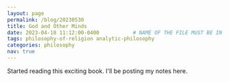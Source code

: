 ```yaml
---
layout: page
permalink: /blog/20230530
title: God and Other Minds
date: 2023-04-18 11:12:00-0400           # NAME OF THE FILE MUST BE IN THIS FORMAT: date-xxx.md
tags: philosophy-of-religion analytic-philosophy
categories: philosophy
nav: true
---
```


Started reading this exciting book. I'll be posting my notes here.